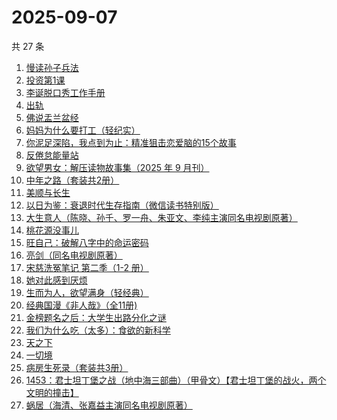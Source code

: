 # 2025-09-07

共 27 条

<!-- BEGIN WEREAD -->
<!-- 最后更新时间 2025-09-07 01:19:06 +0800 -->
1. [慢读孙子兵法](https://weread.qq.com/web/bookDetail/72732e40813aba573g017bb7)
1. [投资第1课](https://weread.qq.com/web/bookDetail/89b322f0813aba568g0116d0)
1. [李诞脱口秀工作手册](https://weread.qq.com/web/bookDetail/17e324b07268888017e4c11)
1. [出轨](https://weread.qq.com/web/bookDetail/adb32d20813aba51ag0144fc)
1. [佛说盂兰盆经](https://weread.qq.com/web/bookDetail/29e32e405be1ad29ebd7669)
1. [妈妈为什么要打工（轻纪实）](https://weread.qq.com/web/bookDetail/32032390813aba53eg016f25)
1. [你泥足深陷，我点到为止：精准狙击恋爱脑的15个故事](https://weread.qq.com/web/bookDetail/6dc32e30813aba4cdg017742)
1. [反倦怠能量站](https://weread.qq.com/web/bookDetail/826324b0813aba1deg01589c)
1. [欲望男女：解压读物故事集（2025 年 9 月刊）](https://weread.qq.com/web/bookDetail/f38329a0813aba56eg013524)
1. [中年之路（套装共2册）](https://weread.qq.com/web/bookDetail/00332e40813ab8ed5g0136a7)
1. [美顺与长生](https://weread.qq.com/web/bookDetail/b7a3257071ac4e26b7ad35b)
1. [以日为鉴：衰退时代生存指南（微信读书特别版）](https://weread.qq.com/web/bookDetail/77d32440813aba4e2g01644a)
1. [大生意人（陈晓、孙千、罗一舟、朱亚文、李纯主演同名电视剧原著）](https://weread.qq.com/web/bookDetail/59132280813ab9dbeg0121f8)
1. [桃花源没事儿](https://weread.qq.com/web/bookDetail/676320b0813aba52cg0179ad)
1. [旺自己：破解八字中的命运密码](https://weread.qq.com/web/bookDetail/b3e32640813aba53fg0128f2)
1. [亮剑（同名电视剧原著）](https://weread.qq.com/web/bookDetail/ba632bb0716754d8ba65b18)
1. [宋慈洗冤笔记 第二季（1-2 册）](https://weread.qq.com/web/bookDetail/07732ce0813ab9c2ag01157f)
1. [她对此感到厌烦](https://weread.qq.com/web/bookDetail/8f632e60813ab7dcbg015740)
1. [生而为人，欲望满身（轻经典）](https://weread.qq.com/web/bookDetail/80832e30813aba572g0180d5)
1. [经典国漫《非人哉》（全11册)](https://weread.qq.com/web/bookDetail/37732440813aba55eg011ad0)
1. [金榜题名之后：大学生出路分化之谜](https://weread.qq.com/web/bookDetail/f0032f50813ab7e04g012a8d)
1. [我们为什么吃（太多）：食欲的新科学](https://weread.qq.com/web/bookDetail/bf0326a0813ab8224g01545e)
1. [天之下](https://weread.qq.com/web/bookDetail/4de326a0721770aa4de95f4)
1. [一切境](https://weread.qq.com/web/bookDetail/27832d70813ab6a94g011670)
1. [病房生死录（套装共3册）](https://weread.qq.com/web/bookDetail/4c632b60813ab8df3g0158f7)
1. [1453：君士坦丁堡之战（地中海三部曲）（甲骨文）【君士坦丁堡的战火，两个文明的撞击】](https://weread.qq.com/web/bookDetail/27532fb0813ab8180g016fee)
1. [蜗居（海清、张嘉益主演同名电视剧原著）](https://weread.qq.com/web/bookDetail/d7932200813ab6ffeg016c0e)
<!-- END WEREAD -->